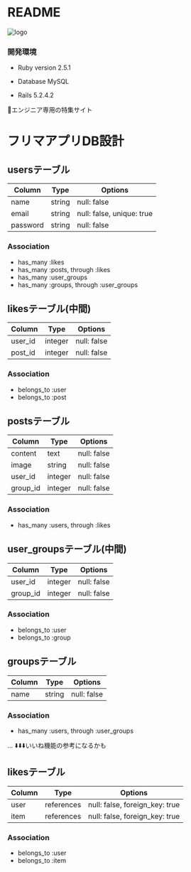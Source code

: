 # README
![logo](https://user-images.githubusercontent.com/62282502/81537903-e096f600-93a8-11ea-83d6-fd819d4ec9f4.png)

### 開発環境

* Ruby version
2.5.1

* Database
MySQL

* Rails
5.2.4.2

:green_apple:エンジニア専用の特集サイト

# フリマアプリDB設計
## usersテーブル
|Column|Type|Options|
|------|----|-------|
|name|string|null: false|
|email|string|null: false, unique: true|
|password|string|null: false|
### Association
- has_many :likes
- has_many :posts, through :likes
- has_many :user_groups
- has_many :groups, through :user_groups

## likesテーブル(中間)
|Column|Type|Options|
|------|----|-------|
|user_id|integer|null: false|
|post_id|integer|null: false|
### Association
- belongs_to :user
- belongs_to :post

## postsテーブル
|Column|Type|Options|
|------|----|-------|
|content|text|null: false|
|image|string|null: false|
|user_id|integer|null: false|
|group_id|integer|null: false|
### Association
- has_many :users, through :likes

## user_groupsテーブル(中間)
|Column|Type|Options|
|------|----|-------|
|user_id|integer|null: false|
|group_id|integer|null: false|
### Association
- belongs_to :user
- belongs_to :group

## groupsテーブル
|Column|Type|Options|
|------|----|-------|
|name|string|null: false|
### Association
- has_many :users, through :user_groups

...
⬇️⬇️⬇️いいね機能の参考になるかも
## likesテーブル
|Column|Type|Options|
|------|----|-------|
|user|references|null: false, foreign_key: true|
|item|references|null: false, foreign_key: true|
### Association
- belongs_to :user
- belongs_to :item